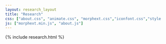 ```yaml
---
layout: research_layout
title: "Research"
css: ["about.css", "animate.css", "morphext.css","iconfont.css","style.css"]
js: ["morphext.min.js", "about.js"]
---
```

{% include research.html %}
